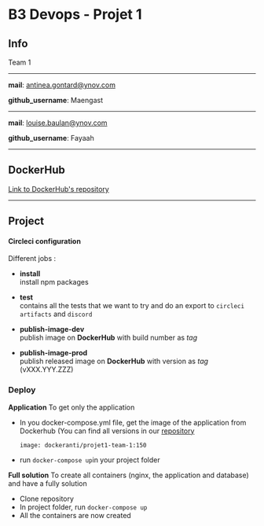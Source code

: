 # B3 Devops - Projet 1

## Info

Team 1

---
**mail**: antinea.gontard@ynov.com

**github_username**: Maengast

---
**mail**: louise.baulan@ynov.com

**github_username**: Fayaah

---

## DockerHub

[Link to DockerHub's repository](https://hub.docker.com/repository/docker/dockeranti/projet1-team-1)

--- 

## Project 

#### Circleci configuration

Different jobs : 

- **install**    
install npm packages 

- **test**     
contains all the tests that we want to try and do an export to `circleci artifacts` and `discord` 

- **publish-image-dev**     
publish image on **DockerHub** with build number as _tag_

- **publish-image-prod**      
publish released image on **DockerHub** with version as _tag_ (vXXX.YYY.ZZZ)

### Deploy
**Application**
To get only the application

  - In you docker-compose.yml file, get the image of the application from Dockerhub (You can find all versions in our [repository](https://hub.docker.com/repository/docker/dockeranti/projet1-team-1)
    
    ```image: dockeranti/projet1-team-1:150 ``` 
    
  - run ``` docker-compose up ```in your project folder
  
  
**Full solution**
To create all containers (nginx, the application and database) and have a fully solution 

  - Clone repository
  - In project folder, run ```docker-compose up```
  - All the containers are now created 





